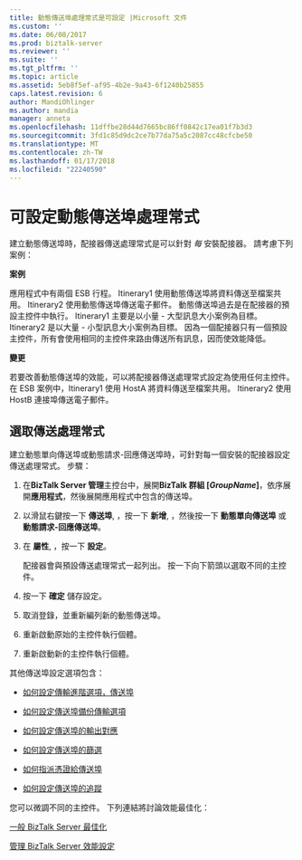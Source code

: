 ```yaml
---
title: 動態傳送埠處理常式是可設定 |Microsoft 文件
ms.custom: ''
ms.date: 06/08/2017
ms.prod: biztalk-server
ms.reviewer: ''
ms.suite: ''
ms.tgt_pltfrm: ''
ms.topic: article
ms.assetid: 5eb8f5ef-af95-4b2e-9a43-6f1240b25855
caps.latest.revision: 6
author: MandiOhlinger
ms.author: mandia
manager: anneta
ms.openlocfilehash: 11dffbe28d44d7665bc86ff0842c17ea01f7b3d3
ms.sourcegitcommit: 3fd1c85d9dc2ce7b77da75a5c2087cc48cfcbe50
ms.translationtype: MT
ms.contentlocale: zh-TW
ms.lasthandoff: 01/17/2018
ms.locfileid: "22240590"
---
```

# <a name="dynamic-send-port-handler-is-configurable"></a>可設定動態傳送埠處理常式
建立動態傳送埠時，配接器傳送處理常式是可以針對 *每* 安裝配接器。 請考慮下列案例：  
  
 **案例**  
  
 應用程式中有兩個 ESB 行程。 Itinerary1 使用動態傳送埠將資料傳送至檔案共用。 Itinerary2 使用動態傳送埠傳送電子郵件。 動態傳送埠過去是在配接器的預設主控件中執行。 Itinerary1 主要是以小量 - 大型訊息大小案例為目標。 Itinerary2 是以大量 - 小型訊息大小案例為目標。 因為一個配接器只有一個預設主控件，所有會使用相同的主控件來路由傳送所有訊息，因而使效能降低。  
  
 **變更**  
  
 若要改善動態傳送埠的效能，可以將配接器傳送處理常式設定為使用任何主控件。 在 ESB 案例中，Itinerary1 使用 HostA 將資料傳送至檔案共用。 Itinerary2 使用 HostB 連接埠傳送電子郵件。  
  
## <a name="select-a-send-handler"></a>選取傳送處理常式  
 建立動態單向傳送埠或動態請求-回應傳送埠時，可針對每一個安裝的配接器設定傳送處理常式。 步驟：  
  
1.  在**BizTalk Server 管理**主控台中，展開**BizTalk 群組 [*GroupName*]**，依序展開**應用程式**，然後展開應用程式中包含的傳送埠。  
  
2.  以滑鼠右鍵按一下 **傳送埠**, ，按一下  **新增**, ，然後按一下  **動態單向傳送埠** 或 **動態請求-回應傳送埠**。  
  
3.  在  **屬性**, ，按一下  **設定**。  
  
     配接器會與預設傳送處理常式一起列出。 按一下向下箭頭以選取不同的主控件。  
  
4.  按一下  **確定** 儲存設定。  
  
5.  取消登錄，並重新編列新的動態傳送埠。  
  
6.  重新啟動原始的主控件執行個體。  
  
7.  重新啟動新的主控件執行個體。  
  
 其他傳送埠設定選項包含：  
  
-   [如何設定傳輸進階選項，傳送埠](http://go.microsoft.com/fwlink/p/?LinkId=267697)  
  
-   [如何設定傳送埠備份傳輸選項](http://go.microsoft.com/fwlink/p/?LinkId=267698)  
  
-   [如何設定傳送埠的輸出對應](http://go.microsoft.com/fwlink/p/?LinkId=267699)  
  
-   [如何設定傳送埠的篩選](http://go.microsoft.com/fwlink/p/?LinkId=267700)  
  
-   [如何指派憑證給傳送埠](http://go.microsoft.com/fwlink/p/?LinkId=267701)  
  
-   [如何設定傳送埠的追蹤](http://go.microsoft.com/fwlink/p/?LinkId=267702)  
  
 您可以微調不同的主控件。 下列連結將討論效能最佳化：  
  
 [一般 BizTalk Server 最佳化](http://go.microsoft.com/fwlink/p/?LinkId=267703)  
  
 [管理 BizTalk Server 效能設定](http://go.microsoft.com/fwlink/p/?LinkId=267704)